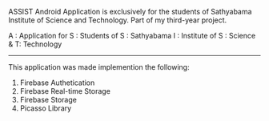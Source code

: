 ASSIST Android Application is exclusively for the students of Sathyabama Institute of Science and Technology.
Part of my third-year project.

A : Application for
S : Students of
S : Sathyabama
I : Institute of 
S : Science &
T: Technology

---------------------------------------------------------------------------------------------------------------------------------

This application was made implemention the following:
1. Firebase Authetication
2. Firebase Real-time Storage
3. Firebase Storage
4. Picasso Library

